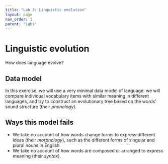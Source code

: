 ```yaml
---
title: "Lab 3: Linguistic evolution"
layout: page
nav_order: 3
parent: "Labs"
---
```




# Linguistic evolution

How does language evolve?


## Data model

In this exercise, we will use a very minimal data model of language: we will compare individual vocabulary items with similar meaning in different languages, and try to construct an evolutionary tree based on the words' sound structure (their *phonology*).

## Ways this model fails

- We take no account of how words change forms to express different ideas (their *morphology*), such as the different forms of singular and plural nouns in English.  
- We take no account of how words are composed or arranged to express meaning (their *syntax*).
